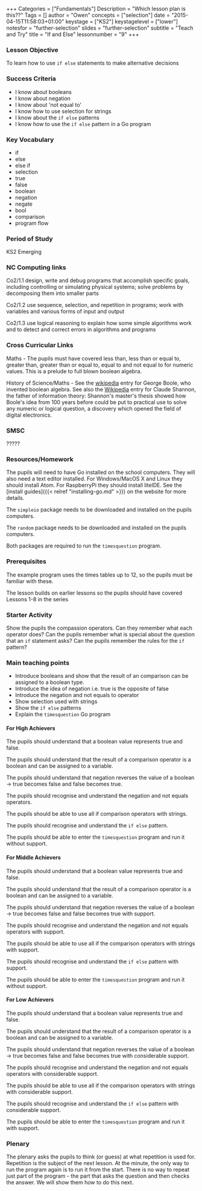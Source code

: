 +++
Categories = ["Fundamentals"]
Description = "Which lesson plan is this??"
Tags = []
author = "Owen"
concepts = ["selection"]
date = "2015-04-15T11:58:03+01:00"
keystage = ["KS2"]
keystagelevel = ["lower"]
notesfor = "further-selection"
slides = "further-selection"
subtitle = "Teach and Try"
title = "If and Else"
lessonnumber = "9"
+++
### Lesson Objective

To learn how to use `if else` statements to make alternative decisions

### Success Criteria

* I know about booleans
* I know about negation
* I know about 'not equal to'
* I know how to use selection for strings
* I know about the `if else` patterns
* I know how to use the `if else` pattern in a Go program

### Key Vocabulary

* if
* else
* else if
* selection
* true
* false
* boolean
* negation
* negate
* bool
* comparison
* program flow

### Period of Study

KS2 Emerging

### NC Computing links

Co2/1.1    design, write and debug programs that accomplish specific goals,
including controlling or simulating physical systems; solve problems by
decomposing them into smaller parts

Co2/1.2    use sequence, selection, and repetition in programs; work with
variables and various forms of input and output

Co2/1.3    use logical reasoning to explain how some simple algorithms work and
to detect and correct errors in algorithms and programs

### Cross Curricular Links

Maths - The pupils must have covered less than, less than or equal to,
greater than, greater than or equal to, equal to and not equal to for
numeric values. This is a prelude to full blown boolean algebra.

History of Science/Maths - See the
[wikipedia](http://en.wikipedia.org/wiki/George_Boole) entry for George
Boole, who invented boolean algebra. See also the [Wikipedia](http://en.wikipedia.org/wiki/Claude_Shannon) entry for
Claude Shannon, the father of information theory: Shannon's master's
thesis showed how Boole's idea from 100 years before could be put to
practical use to solve any numeric or logical question, a discovery which
opened the field of digital electronics.

### SMSC

?????

### Resources/Homework

The pupils will need to have Go installed on the school computers. They will
also need a text editor installed. For Windows/MacOS X and Linux they should
install Atom. For RaspberryPi they should install liteIDE. See the
[install guides]({{< relref "installing-go.md" >}}) on the website for more
details.

The `simpleio` package needs to be downloaded and installed on the pupils
computers.

The `random` package needs to be downloaded and installed on the pupils computers.

Both packages are required to run the `timesquestion` program.

### Prerequisites

The example program uses the times tables up to 12, so the pupils
must be familiar with these.

The lesson builds on earlier lessons so the pupils should have
covered Lessons 1-8 in the series

### Starter Activity
Show the pupils the compassion operators. Can they remember what
each operator does?
Can the pupils remember what is special about the question that an
`if` statement asks?
Can the pupils remember the rules for the `if` pattern?

### Main teaching points

* Introduce booleans and show that the result of an comparison can be
assigned to a boolean type.
* Introduce the idea of negation i.e. true is the opposite of false
* Introduce the negation and not equals to operator
* Show selection used with strings
* Show the `if else` patterns
* Explain the `timesquestion` Go program

#### For High Achievers
The pupils should understand that a boolean value represents
true and false.

The pupils should understand that the result of a comparison operator
is a boolean and can be assigned to a variable.

The pupils should understand that negation reverses the value
of a boolean -> true becomes false and false becomes true.

The pupils should recognise and understand the negation and not
equals operators.

The pupils should be able to use all if comparison operators with
strings.

The pupils should recognise and understand the `if else` pattern.

The pupils should be able to enter the `timesquestion` program and
run it without support.

#### For Middle Achievers
The pupils should understand that a boolean value represents
true and false.

The pupils should understand that the result of a comparison operator
is a boolean and can be assigned to a variable.

The pupils should understand that negation reverses the value
of a boolean -> true becomes false and false becomes true with support.

The pupils should recognise and understand the negation and not
equals operators with support.

The pupils should be able to use all if the comparison operators with
strings with support.

The pupils should recognise and understand the `if else` pattern with support.

The pupils should be able to enter the `timesquestion` program and
run it without support.

#### For Low Achievers
The pupils should understand that a boolean value represents
true and false.

The pupils should understand that the result of a comparison operator
is a boolean and can be assigned to a variable.

The pupils should understand that negation reverses the value
of a boolean -> true becomes false and false becomes true with considerable support.

The pupils should recognise and understand the negation and not
equals operators with considerable support.

The pupils should be able to use all if the comparison operators with
strings with considerable support.

The pupils should recognise and understand the `if else` pattern with considerable
support.

The pupils should be able to enter the `timesquestion` program and
run it with support.

### Plenary
The plenary asks the pupils to think (or guess) at what repetition is used for.
Repetition is the subject of the next lesson.
At the minute, the only way to run the program again is to run it from the start.
There is no way to repeat just part of the program - the part that asks the
question and then checks the answer. We will show them how to do this next.
